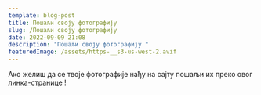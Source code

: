 ```yaml
---
template: blog-post
title: Пошаљи своју фотографију
slug: /Пошаљи своју фотографију
date: 2022-09-09 21:08
description: "Пошаљи своју фотографију "
featuredImage: /assets/https-__s3-us-west-2.avif
---
```

Ако желиш да се твоје фотографије нађу на сајту пошаљи их преко овог [линка-странице](https://shebet-selo.netlify.app/contact/file-upload/) !